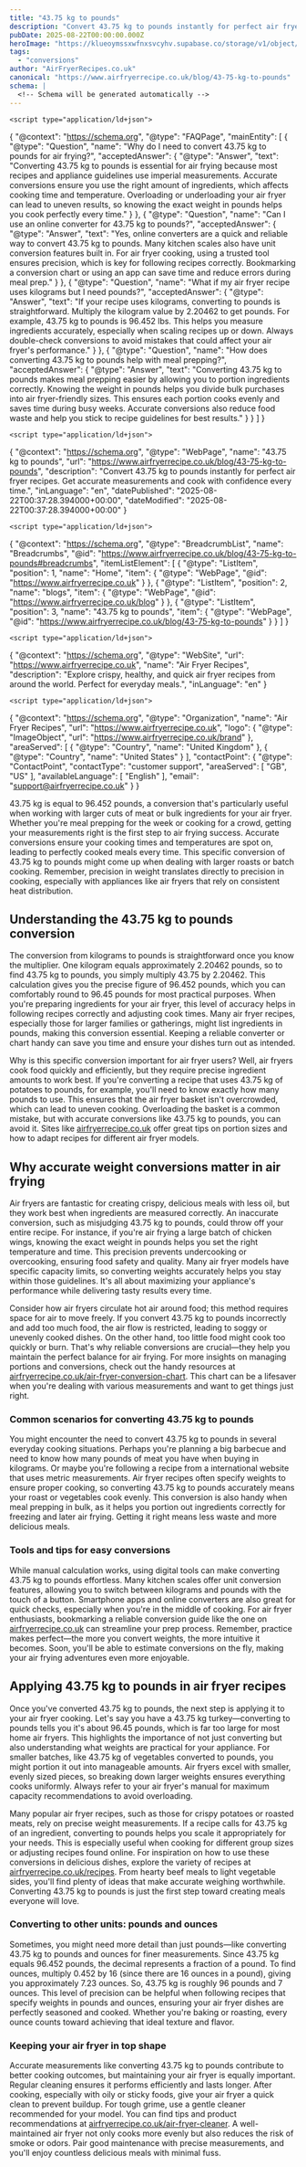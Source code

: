 ```yaml
---
title: "43.75 kg to pounds"
description: "Convert 43.75 kg to pounds instantly for perfect air fryer recipes. Get accurate measurements and cook with confidence every time."
pubDate: 2025-08-22T00:00:00.000Z
heroImage: "https://klueoymssxwfnxsvcyhv.supabase.co/storage/v1/object/public/Shmucket/43-75-kg-to-pounds.webp"
tags:
  - "conversions"
author: "AirFryerRecipes.co.uk"
canonical: "https://www.airfryerrecipe.co.uk/blog/43-75-kg-to-pounds"
schema: |
  <!-- Schema will be generated automatically -->
---
```

<script type="application/ld+json">
{
    "@context": "https://schema.org",
    "@type": "BlogPosting",
    "url": "https://www.airfryerrecipe.co.uk/blog/43-75-kg-to-pounds",
    "mainEntityOfPage": {
        "@type": "WebPage",
        "@id": "https://www.airfryerrecipe.co.uk/blog/43-75-kg-to-pounds"
    },
    "headline": "Quick 43.75 kg to Pounds Conversion for Air Fryer Cooking",
    "description": "Convert 43.75 kg to pounds instantly for perfect air fryer recipes. Get accurate measurements and cook with confidence every time.",
    "author": {
        "@type": "Person",
        "name": "AirFryerRecipes.co.uk",
        "url": "https://www.airfryerrecipe.co.uk/about",
        "image": {
            "@type": "ImageObject",
            "url": "https://klueoymssxwfnxsvcyhv.supabase.co/storage/v1/object/public/Shmucket/Me.jpg"
        }
    },
    "publisher": {
        "@type": "Organization",
        "name": "Air Fryer Recipe",
        "logo": {
            "@type": "ImageObject",
            "url": "https://cdn.prod.website-files.com/68224a465dfe9a7ab4f57570/6844191451a8b2f1e37e63cc_Untitled%20design%20-%202025-06-05T205644.948%20(1).png"
        }
    },
    "datePublished": "2025-08-22T00:37:28.394Z",
    "dateModified": "2025-08-22T00:37:28.394Z",
    "image": {
        "@type": "ImageObject",
        "url": "https://klueoymssxwfnxsvcyhv.supabase.co/storage/v1/object/public/Shmucket/43-75-kg-to-pounds.webp"
    },
    "about": {
        "@type": "Thing",
        "name": "Conversions"
    },
    "articleSection": "Conversions",
    "inLanguage": "en-GB"
}
</script>

    <script type="application/ld+json">
{
    "@context": "https://schema.org",
    "@type": "FAQPage",
    "mainEntity": [
        {
            "@type": "Question",
            "name": "Why do I need to convert 43.75 kg to pounds for air frying?",
            "acceptedAnswer": {
                "@type": "Answer",
                "text": "Converting 43.75 kg to pounds is essential for air frying because most recipes and appliance guidelines use imperial measurements. Accurate conversions ensure you use the right amount of ingredients, which affects cooking time and temperature. Overloading or underloading your air fryer can lead to uneven results, so knowing the exact weight in pounds helps you cook perfectly every time."
            }
        },
        {
            "@type": "Question",
            "name": "Can I use an online converter for 43.75 kg to pounds?",
            "acceptedAnswer": {
                "@type": "Answer",
                "text": "Yes, online converters are a quick and reliable way to convert 43.75 kg to pounds. Many kitchen scales also have unit conversion features built in. For air fryer cooking, using a trusted tool ensures precision, which is key for following recipes correctly. Bookmarking a conversion chart or using an app can save time and reduce errors during meal prep."
            }
        },
        {
            "@type": "Question",
            "name": "What if my air fryer recipe uses kilograms but I need pounds?",
            "acceptedAnswer": {
                "@type": "Answer",
                "text": "If your recipe uses kilograms, converting to pounds is straightforward. Multiply the kilogram value by 2.20462 to get pounds. For example, 43.75 kg to pounds is 96.452 lbs. This helps you measure ingredients accurately, especially when scaling recipes up or down. Always double-check conversions to avoid mistakes that could affect your air fryer's performance."
            }
        },
        {
            "@type": "Question",
            "name": "How does converting 43.75 kg to pounds help with meal prepping?",
            "acceptedAnswer": {
                "@type": "Answer",
                "text": "Converting 43.75 kg to pounds makes meal prepping easier by allowing you to portion ingredients correctly. Knowing the weight in pounds helps you divide bulk purchases into air fryer-friendly sizes. This ensures each portion cooks evenly and saves time during busy weeks. Accurate conversions also reduce food waste and help you stick to recipe guidelines for best results."
            }
        }
    ]
}
</script>

    <script type="application/ld+json">
{
    "@context": "https://schema.org",
    "@type": "WebPage",
    "name": "43.75 kg to pounds",
    "url": "https://www.airfryerrecipe.co.uk/blog/43-75-kg-to-pounds",
    "description": "Convert 43.75 kg to pounds instantly for perfect air fryer recipes. Get accurate measurements and cook with confidence every time.",
    "inLanguage": "en",
    "datePublished": "2025-08-22T00:37:28.394000+00:00",
    "dateModified": "2025-08-22T00:37:28.394000+00:00"
}
</script>

    <script type="application/ld+json">
{
    "@context": "https://schema.org",
    "@type": "BreadcrumbList",
    "name": "Breadcrumbs",
    "@id": "https://www.airfryerrecipe.co.uk/blog/43-75-kg-to-pounds#breadcrumbs",
    "itemListElement": [
        {
            "@type": "ListItem",
            "position": 1,
            "name": "Home",
            "item": {
                "@type": "WebPage",
                "@id": "https://www.airfryerrecipe.co.uk"
            }
        },
        {
            "@type": "ListItem",
            "position": 2,
            "name": "blogs",
            "item": {
                "@type": "WebPage",
                "@id": "https://www.airfryerrecipe.co.uk/blog"
            }
        },
        {
            "@type": "ListItem",
            "position": 3,
            "name": "43.75 kg to pounds",
            "item": {
                "@type": "WebPage",
                "@id": "https://www.airfryerrecipe.co.uk/blog/43-75-kg-to-pounds"
            }
        }
    ]
}
</script>

    <script type="application/ld+json">
{
    "@context": "https://schema.org",
    "@type": "WebSite",
    "url": "https://www.airfryerrecipe.co.uk",
    "name": "Air Fryer Recipes",
    "description": "Explore crispy, healthy, and quick air fryer recipes from around the world. Perfect for everyday meals.",
    "inLanguage": "en"
}
</script>

    <script type="application/ld+json">
{
    "@context": "https://schema.org",
    "@type": "Organization",
    "name": "Air Fryer Recipes",
    "url": "https://www.airfryerrecipe.co.uk",
    "logo": {
        "@type": "ImageObject",
        "url": "https://www.airfryerrecipe.co.uk/brand"
    },
    "areaServed": [
        {
            "@type": "Country",
            "name": "United Kingdom"
        },
        {
            "@type": "Country",
            "name": "United States"
        }
    ],
    "contactPoint": {
        "@type": "ContactPoint",
        "contactType": "customer support",
        "areaServed": [
            "GB",
            "US"
        ],
        "availableLanguage": [
            "English"
        ],
        "email": "support@airfryerrecipe.co.uk"
    }
}
</script>

<p>43.75 kg is equal to 96.452 pounds, a conversion that's particularly useful when working with larger cuts of meat or bulk ingredients for your air fryer. Whether you're meal prepping for the week or cooking for a crowd, getting your measurements right is the first step to air frying success. Accurate conversions ensure your cooking times and temperatures are spot on, leading to perfectly cooked meals every time. This specific conversion of 43.75 kg to pounds might come up when dealing with larger roasts or batch cooking. Remember, precision in weight translates directly to precision in cooking, especially with appliances like air fryers that rely on consistent heat distribution.</p>

<h2>Understanding the 43.75 kg to pounds conversion</h2>
<p>The conversion from kilograms to pounds is straightforward once you know the multiplier. One kilogram equals approximately 2.20462 pounds, so to find 43.75 kg to pounds, you simply multiply 43.75 by 2.20462. This calculation gives you the precise figure of 96.452 pounds, which you can comfortably round to 96.45 pounds for most practical purposes. When you're preparing ingredients for your air fryer, this level of accuracy helps in following recipes correctly and adjusting cook times. Many air fryer recipes, especially those for larger families or gatherings, might list ingredients in pounds, making this conversion essential. Keeping a reliable converter or chart handy can save you time and ensure your dishes turn out as intended.</p>

<p>Why is this specific conversion important for air fryer users? Well, air fryers cook food quickly and efficiently, but they require precise ingredient amounts to work best. If you're converting a recipe that uses 43.75 kg of potatoes to pounds, for example, you'll need to know exactly how many pounds to use. This ensures that the air fryer basket isn't overcrowded, which can lead to uneven cooking. Overloading the basket is a common mistake, but with accurate conversions like 43.75 kg to pounds, you can avoid it. Sites like <a href="https://www.airfryerrecipe.co.uk">airfryerrecipe.co.uk</a> offer great tips on portion sizes and how to adapt recipes for different air fryer models.</p>

<h2>Why accurate weight conversions matter in air frying</h2>
<p>Air fryers are fantastic for creating crispy, delicious meals with less oil, but they work best when ingredients are measured correctly. An inaccurate conversion, such as misjudging 43.75 kg to pounds, could throw off your entire recipe. For instance, if you're air frying a large batch of chicken wings, knowing the exact weight in pounds helps you set the right temperature and time. This precision prevents undercooking or overcooking, ensuring food safety and quality. Many air fryer models have specific capacity limits, so converting weights accurately helps you stay within those guidelines. It's all about maximizing your appliance's performance while delivering tasty results every time.</p>

<p>Consider how air fryers circulate hot air around food; this method requires space for air to move freely. If you convert 43.75 kg to pounds incorrectly and add too much food, the air flow is restricted, leading to soggy or unevenly cooked dishes. On the other hand, too little food might cook too quickly or burn. That's why reliable conversions are crucial—they help you maintain the perfect balance for air frying. For more insights on managing portions and conversions, check out the handy resources at <a href="https://www.airfryerrecipe.co.uk/air-fryer-conversion-chart">airfryerrecipe.co.uk/air-fryer-conversion-chart</a>. This chart can be a lifesaver when you're dealing with various measurements and want to get things just right.</p>

<h3>Common scenarios for converting 43.75 kg to pounds</h3>
<p>You might encounter the need to convert 43.75 kg to pounds in several everyday cooking situations. Perhaps you're planning a big barbecue and need to know how many pounds of meat you have when buying in kilograms. Or maybe you're following a recipe from a international website that uses metric measurements. Air fryer recipes often specify weights to ensure proper cooking, so converting 43.75 kg to pounds accurately means your roast or vegetables cook evenly. This conversion is also handy when meal prepping in bulk, as it helps you portion out ingredients correctly for freezing and later air frying. Getting it right means less waste and more delicious meals.</p>

<h3>Tools and tips for easy conversions</h3>
<p>While manual calculation works, using digital tools can make converting 43.75 kg to pounds effortless. Many kitchen scales offer unit conversion features, allowing you to switch between kilograms and pounds with the touch of a button. Smartphone apps and online converters are also great for quick checks, especially when you're in the middle of cooking. For air fryer enthusiasts, bookmarking a reliable conversion guide like the one on <a href="https://www.airfryerrecipe.co.uk">airfryerrecipe.co.uk</a> can streamline your prep process. Remember, practice makes perfect—the more you convert weights, the more intuitive it becomes. Soon, you'll be able to estimate conversions on the fly, making your air frying adventures even more enjoyable.</p>

<h2>Applying 43.75 kg to pounds in air fryer recipes</h2>
<p>Once you've converted 43.75 kg to pounds, the next step is applying it to your air fryer cooking. Let's say you have a 43.75 kg turkey—converting to pounds tells you it's about 96.45 pounds, which is far too large for most home air fryers. This highlights the importance of not just converting but also understanding what weights are practical for your appliance. For smaller batches, like 43.75 kg of vegetables converted to pounds, you might portion it out into manageable amounts. Air fryers excel with smaller, evenly sized pieces, so breaking down larger weights ensures everything cooks uniformly. Always refer to your air fryer's manual for maximum capacity recommendations to avoid overloading.</p>

<p>Many popular air fryer recipes, such as those for crispy potatoes or roasted meats, rely on precise weight measurements. If a recipe calls for 43.75 kg of an ingredient, converting to pounds helps you scale it appropriately for your needs. This is especially useful when cooking for different group sizes or adjusting recipes found online. For inspiration on how to use these conversions in delicious dishes, explore the variety of recipes at <a href="https://www.airfryerrecipe.co.uk/recipes">airfryerrecipe.co.uk/recipes</a>. From hearty beef meals to light vegetable sides, you'll find plenty of ideas that make accurate weighing worthwhile. Converting 43.75 kg to pounds is just the first step toward creating meals everyone will love.</p>

<h3>Converting to other units: pounds and ounces</h3>
<p>Sometimes, you might need more detail than just pounds—like converting 43.75 kg to pounds and ounces for finer measurements. Since 43.75 kg equals 96.452 pounds, the decimal represents a fraction of a pound. To find ounces, multiply 0.452 by 16 (since there are 16 ounces in a pound), giving you approximately 7.23 ounces. So, 43.75 kg is roughly 96 pounds and 7 ounces. This level of precision can be helpful when following recipes that specify weights in pounds and ounces, ensuring your air fryer dishes are perfectly seasoned and cooked. Whether you're baking or roasting, every ounce counts toward achieving that ideal texture and flavor.</p>

<h3>Keeping your air fryer in top shape</h3>
<p>Accurate measurements like converting 43.75 kg to pounds contribute to better cooking outcomes, but maintaining your air fryer is equally important. Regular cleaning ensures it performs efficiently and lasts longer. After cooking, especially with oily or sticky foods, give your air fryer a quick clean to prevent buildup. For tough grime, use a gentle cleaner recommended for your model. You can find tips and product recommendations at <a href="https://www.airfryerrecipe.co.uk/air-fryer-cleaner">airfryerrecipe.co.uk/air-fryer-cleaner</a>. A well-maintained air fryer not only cooks more evenly but also reduces the risk of smoke or odors. Pair good maintenance with precise measurements, and you'll enjoy countless delicious meals with minimal fuss.</p>
